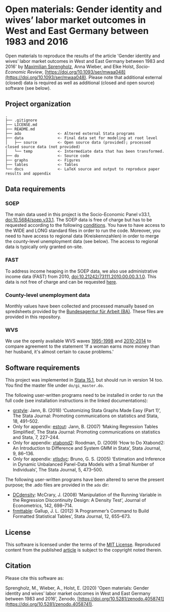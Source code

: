 # Open materials: Gender identity and wives’ labor market outcomes in West and East Germany between 1983 and 2016

Open materials to reproduce the results of the article 'Gender identity and wives’ labor market outcomes in West and East Germany between 1983 and 2016' by [Maximilian Sprengholz](mailto:maximilian.sprengholz@hu-berlin.de), Anna Wieber, and Elke Holst, _Socio-Economic Review_, [https://doi.org/10.1093/ser/mwaa048](https://doi.org/10.1093/ser/mwaa048). Please note that additional external (closed) data is required as well as additional (closed and open source) software (see below).

## Project organization

```
.
├── .gitignore
├── LICENSE.md
├── README.md
├── ado                <- Altered external Stata programs
├── data               <- Final data set for modeling at root level
│   ├── source         <- Open source data (provided); processed closed source data (not provided)
│   └── temp           <- Intermediate data that has been transformed.
├── do                 <- Source code
├── graphs             <- Figures
├── tables             <- Tables
└── docs               <- LaTeX source and output to reproduce paper results and appendix

```

## Data requirements

### SOEP
The main data used in this project is the Socio-Economic Panel v33.1, [doi:10.5684/soep.v33.1](https://doi:10.5684/soep.v33.1). The SOEP data is free of charge but has to be requested according to the following [conditions](https://www.diw.de/en/diw_02.c.242211.en/criteria_fdz_soep.html). You have to have access to the WIDE and LONG standard files in order to run the code. Moreover, you need to have access to regional data (Kreiskennzahlen) in order to merge the county-level unemployment data (see below). The access to regional data is typically only granted on-site.

### FAST
To address income heaping in the SOEP data, we also use administrative income data (FAST) from 2010, [doi:10.21242/73111.2010.00.00.3.1.0](https://doi:10.21242/73111.2010.00.00.3.1.0). This data is not free of charge and can be requested [here](https://www.forschungsdatenzentrum.de/de/zugang).

### County-level unemployment data
Monthly values have been collected and processed manually based on spredsheets provided by the [Bundesagentur für Arbeit (BA)](https://statistik.arbeitsagentur.de/). These files are provided in this repository.

### WVS
We use the openly available WVS waves [1995-1998](http://www.worldvaluessurvey.org/WVSDocumentationWV3.jsp) and [2010-2014](http://www.worldvaluessurvey.org/WVSDocumentationWV6.jsp) to compare agreement to the statement 'If a woman earns more money than her husband, it's almost certain to cause problems.'

## Software requirements

This project was implemented in [Stata 15.1](https://www.stata.com/), but should run in version 14 too. You find the master file under `do/gi_master.do`.

The following user-written programs need to be installed in order to run the full code (see installation instructions in the linked documentations):

- [grstyle](http://repec.sowi.unibe.ch/stata/grstyle/index.html): Jann, B. (2018) ‘Customizing Stata Graphs Made Easy (Part 1)’, The Stata Journal: Promoting communications on statistics and Stata, 18, 491–502.
- Only for appendix: [estout](http://repec.sowi.unibe.ch/stata/estout/index.html): Jann, B. (2007) ‘Making Regression Tables Simplified’, The Stata Journal: Promoting communications on statistics and Stata, 7, 227–244.
- Only for appendix: [xtabond2](http://www.stata-journal.com/article.html?article=st0159): Roodman, D. (2009) ‘How to Do Xtabond2: An Introduction to Difference and System GMM in Stata’, Stata Journal, 9, 86–136.
- Only for appendix: [xtlsdvc](https://journals.sagepub.com/doi/10.1177/1536867X0500500401): Bruno, G. S. (2005) ‘Estimation and Inference in Dynamic Unbalanced Panel-Data Models with a Small Number of Individuals’, The Stata Journal, 5, 473–500.


The following user-written programs have been altered to serve the present purpose; the .ado files are provided in the `ado` dir:

- [DCdensity](https://eml.berkeley.edu/~jmccrary/DCdensity/): McCrary, J. (2008) ‘Manipulation of the Running Variable in the Regression Discontinuity Design: A Density Test’, Journal of Econometrics, 142, 698–714.
- [frmttable](https://econpapers.repec.org/software/bocbocode/s375201.htm): Gallup, J. L. (2012) ‘A Programmer’s Command to Build Formatted Statistical Tables’, Stata Journal, 12, 655–673.


## License

This software is licensed under the terms of the [MIT License](/LICENSE.md). Reproduced content from the published [article](https://doi.org/10.1093/ser/mwaa048) is subject to the copyright noted therein.

## Citation

Please cite this software as:

Sprengholz, M., Wieber, A., Holst, E. (2020) 'Open materials: Gender identity and wives’ labor market outcomes in West and East Germany between 1983 and 2016', Zenodo, [https://doi.org/10.5281/zenodo.4058741](https://doi.org/10.5281/zenodo.4058741).

